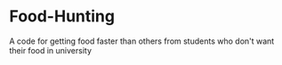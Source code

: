 # Food-Hunting
A code for getting food faster than others from students who don't want their food in university

